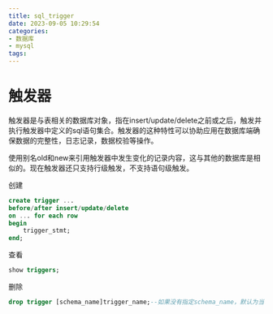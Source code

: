 ```yaml
---
title: sql_trigger
date: 2023-09-05 10:29:54
categories:
- 数据库
- mysql
tags:
---
```


# 触发器

触发器是与表相关的数据库对象，指在insert/update/delete之前或之后，触发并执行触发器中定义的sql语句集合。触发器的这种特性可以协助应用在数据库端确保数据的完整性，日志记录，数据校验等操作。

使用别名old和new来引用触发器中发生变化的记录内容，这与其他的数据库是相似的。现在触发器还只支持行级触发，不支持语句级触发。

创建

```sql
create trigger ...
before/after insert/update/delete
on ... for each row 
begin 
	trigger_stmt;
end;
```

查看

```sql
show triggers;
```

删除

```sql
drop trigger [schema_name]trigger_name;--如果没有指定schema_name，默认为当前数据库
```

